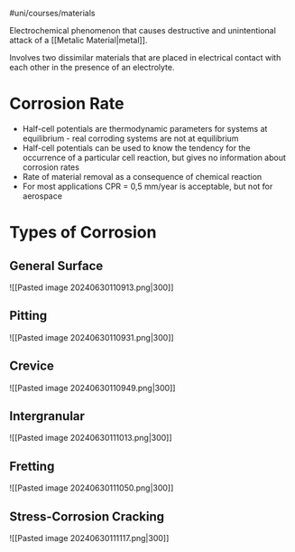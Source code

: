 #uni/courses/materials 

Electrochemical phenomenon that causes destructive and unintentional attack of a [[Metalic Material|metal]].

Involves two dissimilar materials that are placed in electrical contact with each other in the presence of an electrolyte.

# Corrosion Rate


- Half-cell potentials are thermodynamic parameters for systems at equilibrium - real corroding systems are not at equilibrium 
- Half-cell potentials can be used to know the tendency for the occurrence of a particular cell reaction, but gives no information about corrosion rates 
- Rate of material removal as a consequence of chemical reaction 
- For most applications CPR = 0,5 mm/year is acceptable, but not for aerospace

# Types of Corrosion

## General Surface

![[Pasted image 20240630110913.png|300]]

## Pitting

![[Pasted image 20240630110931.png|300]]

## Crevice

![[Pasted image 20240630110949.png|300]]

## Intergranular

![[Pasted image 20240630111013.png|300]]

## Fretting

![[Pasted image 20240630111050.png|300]]

## Stress-Corrosion Cracking

![[Pasted image 20240630111117.png|300]]